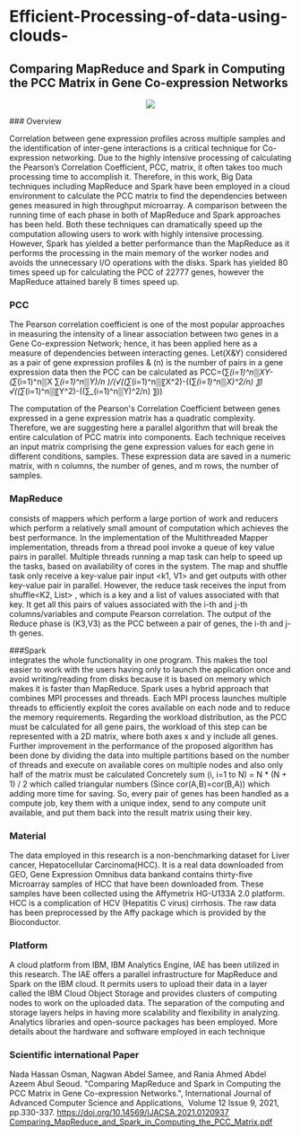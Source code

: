 # Efficient-Processing-of-data-using-clouds-
## Comparing MapReduce and Spark in Computing the PCC Matrix in Gene Co-expression Networks 
<p align="center"> <img src="https://user-images.githubusercontent.com/110364476/182516391-018202cd-a0ca-4472-8307-6da5566d63c8.png" /> </p>
### Overview

Correlation between gene expression profiles across multiple samples and the identification of inter-gene interactions is a critical technique for Co-expression networking. Due to the highly intensive processing of calculating the Pearson’s Correlation Coefficient, PCC, matrix, it often takes too much processing time to accomplish it. Therefore, in this work, Big Data techniques including MapReduce and Spark have been employed in a cloud environment to calculate the PCC matrix to find the dependencies between genes measured in high throughput microarray. A comparison between the running time of each phase in both of MapReduce and Spark approaches has been held. Both these techniques can dramatically speed up the computation allowing users to work with highly intensive processing. However, Spark has yielded a better performance than the MapReduce as it performs the processing in the main memory of the worker nodes and avoids the unnecessary I/O operations with the disks. Spark has yielded 80 times speed up for calculating the PCC of 22777 genes, however the MapReduce attained barely 8 times speed up.
### PCC 
The Pearson correlation coefficient is one of the most popular approaches in measuring the intensity of a linear association between two genes in a Gene Co-expression Network; hence, it has been applied here as a measure of dependencies between interacting genes. Let(X&Y) considered as a pair of gene expression profiles & (n) is the number of pairs in a gene expression data then the PCC can be calculated as PCC=(∑_(i=1)^n▒XY-  (∑_(i=1)^n▒X  ∑_(i=1)^n▒Y)/n   )/(√((∑_(i=1)^n▒〖X^2)-((∑_(i=1)^n▒X)^2/n) 〗) √((∑_(i=1)^n▒〖Y^2)-((∑_(i=1)^n▒Y)^2/n) 〗))

The computation of the Pearson's Correlation Coefficient between genes expressed in a gene expression matrix has a quadratic complexity. Therefore, we are suggesting here a parallel algorithm that will break the entire calculation of PCC matrix into components.
Each technique receives an input matrix comprising the gene expression values for each gene in different conditions, samples. These expression data are saved in a numeric matrix, with n columns, the number of genes, and m rows, the number of samples.
### MapReduce
consists of mappers which perform a large portion of work and reducers which perform a relatively small amount of computation which achieves the best performance. In the implementation of the Multithreaded Mapper implementation, threads from a thread pool invoke a queue of key value pairs in parallel. Multiple threads running a map task can help to speed up the tasks, based on availability of cores in the system. The map and shuffle task only receive a key-value pair input <k1, V1> and get outputs with other key-value pair in parallel. However, the reduce task receives the input from shuffle<K2, List<V2>> , which is a key and a list of values associated with that key. It get all this pairs of values associated with the i-th and j-th columns/variables and compute Pearson correlation. The output of the Reduce phase is (K3,V3) as the PCC between a pair of genes, the i-th and j-th genes. 

###Spark  
integrates the whole functionality in one program. This makes the tool easier to work with the users having only to launch the application once and avoid writing/reading from
disks because it is based on memory which makes it is faster than MapReduce. Spark uses a hybrid approach that combines MPI processes and threads. Each MPI process launches multiple threads to efficiently exploit the cores available on each node and to reduce the memory requirements. Regarding the workload distribution, as the PCC must be calculated for all gene pairs, the workload of this step can be represented with a 2D matrix, where both axes x and y include all genes. Further improvement in the performance of the proposed algorithm has been done by dividing the data into multiple partitions based on the number of threads and execute on available cores on multiple nodes and also only half of the matrix must be calculated Concretely  sum (i, i=1 to N) = N * (N + 1) / 2 which called triangular numbers   (Since  cor(A,B)=cor(B,A)) which  adding  more time for  saving. So, every pair of genes has been handled as a compute job, key them with a unique index, send to any compute unit available, and put them back into the result matrix using their key. 
###	Material 
The data employed in this research is a non-benchmarking  dataset for Liver cancer, Hepatocellular Carcinoma(HCC). It is a real data downloaded from GEO, Gene Expression Omnibus data bankand contains  thirty-five Microarray samples of HCC that have been downloaded from. These samples have been collected using the Affymetrix HG-U133A 2.0 platform. HCC is a complication of HCV (Hepatitis C virus) cirrhosis. The raw data has been preprocessed by the Affy package which is provided by the Bioconductor. 
### Platform
A cloud platform from IBM, IBM Analytics Engine, IAE has been utilized in this research. The IAE offers a parallel infrastructure for MapReduce and Spark on the IBM cloud. It permits users to upload their data in a layer called the IBM Cloud Object Storage and provides clusters of computing nodes to work on the uploaded data. The separation of the computing and storage layers helps in having more scalability and flexibility in analyzing. Analytics libraries and open-source packages has been employed. More details about the hardware and software employed in each technique 

### Scientific international Paper 
 Nada Hassan Osman, Nagwan Abdel Samee, and Rania Ahmed Abdel Azeem Abul Seoud. "Comparing MapReduce and Spark in Computing the PCC Matrix in Gene Co-expression Networks.", International Journal of Advanced Computer Science and Applications,  Volume 12 Issue 9, 2021, pp.330-337. https://doi.org/10.14569/IJACSA.2021.0120937 
[Comparing_MapReduce_and_Spark_in_Computing_the_PCC_Matrix.pdf](https://github.com/Nadasawah90/Efficient-Processing-of-data-using-clouds-/files/9230497/Comparing_MapReduce_and_Spark_in_Computing_the_PCC_Matrix.pdf)
 

